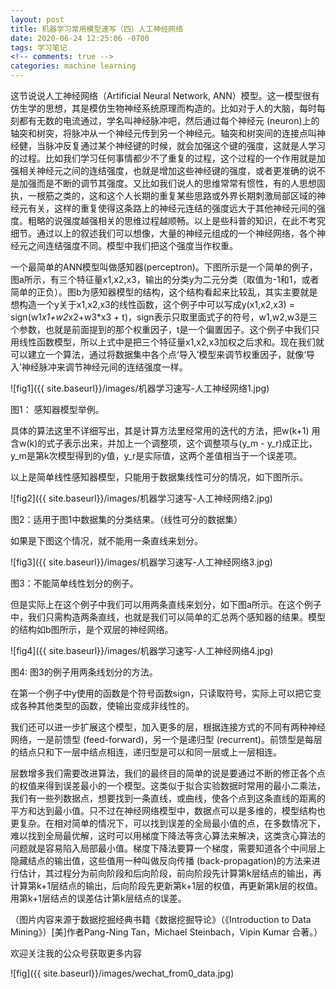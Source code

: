 ```yaml
---
layout: post
title: 机器学习常用模型速写（四）人工神经网络
date: 2020-06-24 12:25:06 -0700
tags: 学习笔记
<!-- comments: true -->
categories: machine learning
---
```


这节说说人工神经网络（Artificial Neural Network, ANN）模型。这一模型很有仿生学的思想，其是模仿生物神经系统原理而构造的。比如对于人的大脑，每时每刻都有无数的电流通过，学名叫神经脉冲吧，然后通过每个神经元 (neuron)上的轴突和树突，将脉冲从一个神经元传到另一个神经元。轴突和树突间的连接点叫神经健，当脉冲反复通过某个神经键的时候，就会加强这个键的强度，这就是人学习的过程。比如我们学习任何事情都少不了重复的过程，这个过程的一个作用就是加强相关神经元之间的连结强度，也就是增加这些神经键的强度，或者更准确的说不是加强而是不断的调节其强度。又比如我们说人的思维常常有惯性，有的人思想固执，一根筋之类的，这和这个人长期的重复某些思路或外界长期刺激局部区域的神经元有关，这样的重复使得这条路上的神经元连结的强度远大于其他神经元间的强度。粗略的说强度越强相关的思维过程越顺畅。以上是些科普的知识，在此不考究细节。通过以上的叙述我们可以想像，大量的神经元组成的一个神经网络，各个神经元之间连结强度不同。模型中我们把这个强度当作权重。

一个最简单的ANN模型叫做感知器(perceptron)。下图所示是一个简单的例子，图a所示，有三个特征量x1,x2,x3，输出的分类y为二元分类（取值为-1和1，或者简单的正负）。图b为感知器模型的结构，这个结构看起来比较乱，其实主要就是想构造一个y关于x1,x2,x3的线性函数，这个例子中可以写成y(x1,x2,x3) = sign(w1*x1+w2*x2+w3*x3 + t)，sign表示只取里面式子的符号，w1,w2,w3是三个参数，也就是前面提到的那个权重因子，t是一个偏置因子。这个例子中我们只用线性函数模型，所以上式中是把三个特征量x1,x2,x3加权之后求和。现在我们就可以建立一个算法，通过将数据集中各个点‘导入’模型来调节权重因子，就像‘导入’神经脉冲来调节神经元间的连结强度一样。

![fig1]({{ site.baseurl}}/images/机器学习速写-人工神经网络1.jpg)

图1： 感知器模型举例。

具体的算法这里不详细写出，其是计算方法里经常用的迭代的方法，把w(k+1) 用含w(k)的式子表示出来，并加上一个调整项，这个调整项与(y_m - y_r)成正比，y_m是第k次模型得到的y值，y_r是实际值，这两个差值相当于一个误差项。

以上是简单线性感知器模型，只能用于数据集线性可分的情况，如下图所示。

![fig2]({{ site.baseurl}}/images/机器学习速写-人工神经网络2.jpg)

图2：适用于图1中数据集的分类结果。（线性可分的数据集）

如果是下图这个情况，就不能用一条直线来划分。

![fig3]({{ site.baseurl}}/images/机器学习速写-人工神经网络3.jpg)

图3：不能简单线性划分的例子。

但是实际上在这个例子中我们可以用两条直线来划分，如下图a所示。在这个例子中，我们只需构造两条直线，也就是我们可以简单的汇总两个感知器的结果。模型的结构如b图所示，是个双层的神经网络。

![fig4]({{ site.baseurl}}/images/机器学习速写-人工神经网络4.jpg)

图4: 图3的例子用两条线划分的方法。

在第一个例子中y使用的函数是个符号函数sign，只读取符号，实际上可以把它变成各种其他类型的函数，使输出变成非线性的。

我们还可以进一步扩展这个模型，加入更多的层，根据连接方式的不同有两种神经网络，一是前馈型 (feed-forward)，另一个是递归型 (recurrent)。前馈型是每层的结点只和下一层中结点相连，递归型是可以和同一层或上一层相连。

层数增多我们需要改进算法，我们的最终目的简单的说是要通过不断的修正各个点的权值来得到误差最小的一个模型。这类似于拟合实验数据时常用的最小二乘法，我们有一些列数据点，想要找到一条直线，或曲线，使各个点到这条直线的距离的平方和达到最小值。只不过在神经网络模型中，数据点可以是多维的，模型结构也更复杂。在相对简单的情况下，可以找到误差的全局最小值的点，在多数情况下，难以找到全局最优解，这时可以用梯度下降法等贪心算法来解决，这类贪心算法的问题就是容易陷入局部最小值。梯度下降法要算一个梯度，需要知道各个中间层上隐藏结点的输出值，这些值用一种叫做反向传播 (back-propagation)的方法来进行估计，其过程分为前向阶段和后向阶段，前向阶段先计算第k层结点的输出，再计算第k+1层结点的输出，后向阶段先更新第k+1层的权值，再更新第k层的权值。用第k+1层结点的误差估计第k层结点的误差。

（图片内容来源于数据挖掘经典书籍《数据挖掘导论》（《Introduction to Data Mining》）[美]作者Pang-Ning Tan，Michael Steinbach，Vipin Kumar 合著。）

欢迎关注我的公众号获取更多内容

![fig]({{ site.baseurl}}/images/wechat_from0_data.jpg)
